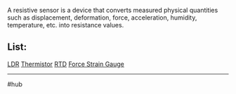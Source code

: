 A resistive sensor is a device that converts measured physical quantities such as displacement, deformation, force, acceleration, humidity, temperature, etc. into resistance values.

## List:

[LDR](LDR)
[Thermistor](Thermistor)
[RTD](RTD)
[Force Strain Gauge](Force%20Strain%20Gauge)

---

#hub